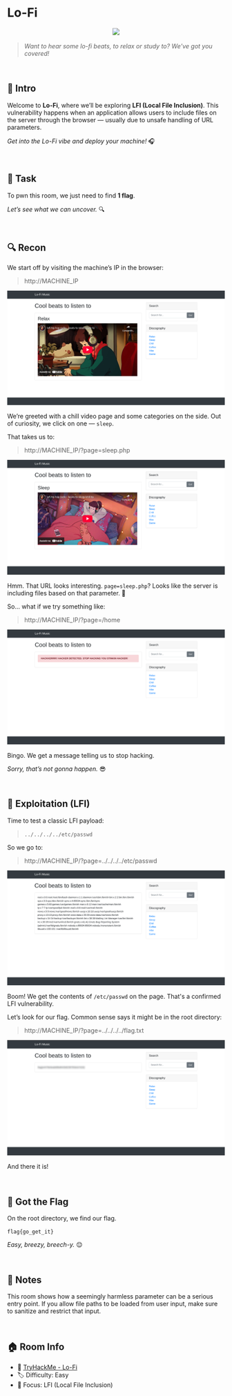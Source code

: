 # Lo-Fi

<p align="center">
  <img src="https://tryhackme-images.s3.amazonaws.com/room-icons/5de96d9ca744773ea7ef8c00-1737110160739" width="200">
</p>

> *Want to hear some lo-fi beats, to relax or study to? We've got you covered!*

<br>

## 🧠 Intro
Welcome to **Lo-Fi**, where we’ll be exploring **LFI (Local File Inclusion)**. This vulnerability happens when an application allows users to include files on the server through the browser — usually due to unsafe handling of URL parameters.  

*Get into the Lo-Fi vibe and deploy your machine!* 🎧

<br>

## 🎯 Task
To pwn this room, we just need to find **1 flag**.

*Let’s see what we can uncover.* 🔍

<br> 

## 🔍 Recon
We start off by visiting the machine’s IP in the browser:

> http://MACHINE_IP

![Lo-Fi_1](src/Lo-Fi_1.png)

We’re greeted with a chill video page and some categories on the side. Out of curiosity, we click on one — `sleep`.

That takes us to:

> http://MACHINE_IP/?page=sleep.php

![Lo-Fi_2](src/Lo-Fi_2.png)

Hmm. That URL looks interesting. `page=sleep.php`? Looks like the server is including files based on that parameter. 🤔

So... what if we try something like:

> http://MACHINE_IP/?page=/home

![Lo-Fi_3](src/Lo-Fi_3.png)

Bingo. We get a message telling us to stop hacking.

*Sorry, that’s not gonna happen.* 😎

<br>

## 🧪 Exploitation (LFI)
Time to test a classic LFI payload:

> `../../../../etc/passwd`

So we go to:

> http://MACHINE_IP/?page=../../../../etc/passwd

![Lo-Fi_4](src/Lo-Fi_4.png)

Boom! We get the contents of `/etc/passwd` on the page. That's a confirmed LFI vulnerability.

Let’s look for our flag. Common sense says it might be in the root directory:

> http://MACHINE_IP/?page=../../../../flag.txt

![Lo-Fi_5](src/Lo-Fi_5.png)

And there it is!

<br>

## 🏁 Got the Flag
On the root directory, we find our flag.

```
flag{go_get_it}
```

*Easy, breezy, breech-y.* 😌  
 
<br>

## 📝 Notes
This room shows how a seemingly harmless parameter can be a serious entry point. If you allow file paths to be loaded from user input, make sure to sanitize and restrict that input.

<br>

## 🏠 Room Info
- 🧩 [TryHackMe - Lo-Fi](https://tryhackme.com/room/lofi)
- 🏷️ Difficulty: Easy
- 🧠 Focus: LFI (Local File Inclusion)

